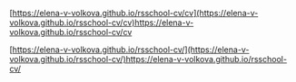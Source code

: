 [https://elena-v-volkova.github.io/rsschool-cv/cv](https://elena-v-volkova.github.io/rsschool-cv/cv)https://elena-v-volkova.github.io/rsschool-cv/cv

[https://elena-v-volkova.github.io/rsschool-cv/](https://elena-v-volkova.github.io/rsschool-cv/)https://elena-v-volkova.github.io/rsschool-cv/
